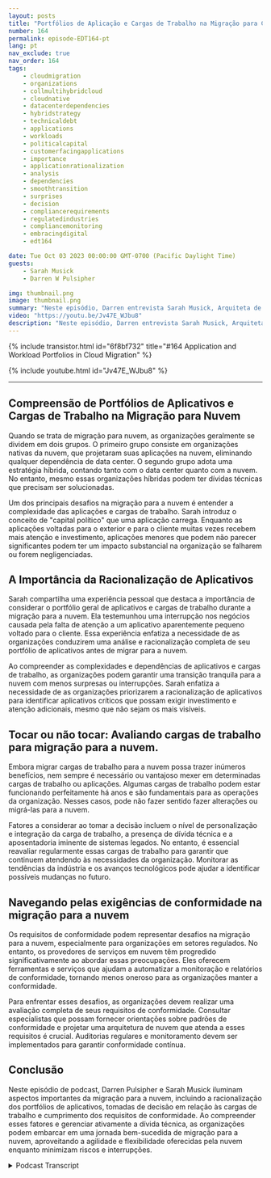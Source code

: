 ```yaml
---
layout: posts
title: "Portfólios de Aplicação e Cargas de Trabalho na Migração para Cloud"
number: 164
permalink: episode-EDT164-pt
lang: pt
nav_exclude: true
nav_order: 164
tags:
    - cloudmigration
    - organizations
    - collmultihybridcloud
    - cloudnative
    - datacenterdependencies
    - hybridstrategy
    - technicaldebt
    - applications
    - workloads
    - politicalcapital
    - customerfacingapplications
    - importance
    - applicationrationalization
    - analysis
    - dependencies
    - smoothtransition
    - surprises
    - decision
    - compliancerequirements
    - regulatedindustries
    - compliancemonitoring
    - embracingdigital
    - edt164

date: Tue Oct 03 2023 00:00:00 GMT-0700 (Pacific Daylight Time)
guests:
    - Sarah Musick
    - Darren W Pulsipher

img: thumbnail.png
image: thumbnail.png
summary: "Neste episódio, Darren entrevista Sarah Musick, Arquiteta de Soluções em Nuvem na Intel. Juntos, eles exploram o tema de portfólios de aplicações e cargas de trabalho na migração para a nuvem. Com a experiência de Sarah em consultoria e otimização na nuvem, ela traz insights valiosos para a discussão."
video: "https://youtu.be/Jv47E_WJbu8"
description: "Neste episódio, Darren entrevista Sarah Musick, Arquiteta de Soluções em Nuvem na Intel. Juntos, eles exploram o tema de portfólios de aplicações e cargas de trabalho na migração para a nuvem. Com a experiência de Sarah em consultoria e otimização na nuvem, ela traz insights valiosos para a discussão."
---
```


<div>
{% include transistor.html id="6f8bf732" title="#164 Application and Workload Portfolios in Cloud Migration" %}

{% include youtube.html id="Jv47E_WJbu8" %}
</div>

---

## Compreensão de Portfólios de Aplicativos e Cargas de Trabalho na Migração para Nuvem

Quando se trata de migração para nuvem, as organizações geralmente se dividem em dois grupos. O primeiro grupo consiste em organizações nativas da nuvem, que projetaram suas aplicações na nuvem, eliminando qualquer dependência de data center. O segundo grupo adota uma estratégia híbrida, contando tanto com o data center quanto com a nuvem. No entanto, mesmo essas organizações híbridas podem ter dívidas técnicas que precisam ser solucionadas.

Um dos principais desafios na migração para a nuvem é entender a complexidade das aplicações e cargas de trabalho. Sarah introduz o conceito de "capital político" que uma aplicação carrega. Enquanto as aplicações voltadas para o exterior e para o cliente muitas vezes recebem mais atenção e investimento, aplicações menores que podem não parecer significantes podem ter um impacto substancial na organização se falharem ou forem negligenciadas.

## A Importância da Racionalização de Aplicativos

Sarah compartilha uma experiência pessoal que destaca a importância de considerar o portfólio geral de aplicativos e cargas de trabalho durante a migração para a nuvem. Ela testemunhou uma interrupção nos negócios causada pela falta de atenção a um aplicativo aparentemente pequeno voltado para o cliente. Essa experiência enfatiza a necessidade de as organizações conduzirem uma análise e racionalização completa de seu portfólio de aplicativos antes de migrar para a nuvem.

Ao compreender as complexidades e dependências de aplicativos e cargas de trabalho, as organizações podem garantir uma transição tranquila para a nuvem com menos surpresas ou interrupções. Sarah enfatiza a necessidade de as organizações priorizarem a racionalização de aplicativos para identificar aplicativos críticos que possam exigir investimento e atenção adicionais, mesmo que não sejam os mais visíveis.

## Tocar ou não tocar: Avaliando cargas de trabalho para migração para a nuvem.

Embora migrar cargas de trabalho para a nuvem possa trazer inúmeros benefícios, nem sempre é necessário ou vantajoso mexer em determinadas cargas de trabalho ou aplicações. Algumas cargas de trabalho podem estar funcionando perfeitamente há anos e são fundamentais para as operações da organização. Nesses casos, pode não fazer sentido fazer alterações ou migrá-las para a nuvem.

Fatores a considerar ao tomar a decisão incluem o nível de personalização e integração da carga de trabalho, a presença de dívida técnica e a aposentadoria iminente de sistemas legados. No entanto, é essencial reavaliar regularmente essas cargas de trabalho para garantir que continuem atendendo às necessidades da organização. Monitorar as tendências da indústria e os avanços tecnológicos pode ajudar a identificar possíveis mudanças no futuro.

## Navegando pelas exigências de conformidade na migração para a nuvem

Os requisitos de conformidade podem representar desafios na migração para a nuvem, especialmente para organizações em setores regulados. No entanto, os provedores de serviços em nuvem têm progredido significativamente ao abordar essas preocupações. Eles oferecem ferramentas e serviços que ajudam a automatizar a monitoração e relatórios de conformidade, tornando menos oneroso para as organizações manter a conformidade.

Para enfrentar esses desafios, as organizações devem realizar uma avaliação completa de seus requisitos de conformidade. Consultar especialistas que possam fornecer orientações sobre padrões de conformidade e projetar uma arquitetura de nuvem que atenda a esses requisitos é crucial. Auditorias regulares e monitoramento devem ser implementados para garantir conformidade contínua.

## Conclusão

Neste episódio de podcast, Darren Pulsipher e Sarah Musick iluminam aspectos importantes da migração para a nuvem, incluindo a racionalização dos portfólios de aplicativos, tomadas de decisão em relação às cargas de trabalho e cumprimento dos requisitos de conformidade. Ao compreender esses fatores e gerenciar ativamente a dívida técnica, as organizações podem embarcar em uma jornada bem-sucedida de migração para a nuvem, aproveitando a agilidade e flexibilidade oferecidas pela nuvem enquanto minimizam riscos e interrupções.



<details>
<summary> Podcast Transcript </summary>

<p></p>

</details>
